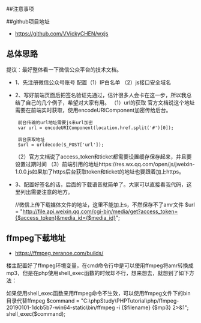 ##注意事项

##github项目地址
*  https://github.com/VVickyCHEN/wxjs
  
##  总体思路
  提议：最好整体看一下微信公众平台的技术文档。
  
*  1、先注册微信公众号账号
  配置（1）IP白名单
      （2）js接口安全域名
*  2、写好前端页面后把签名验证先通过，估计很多人会卡在这一步，所以我总结了自己的几个例子，希望对大家有用。
  	（1）url的获取
  		官方文档说这个地址需要在前端实时获取，使用encodeURIComponent加密传给后台。
  		
  		前台传输的url地址需要js来url加密
  		var url = encodeURIComponent(location.href.split('#')[0]);
  		
  		后台获取地址
  		$url = urldecode($_POST['url']);
  	（2）官方文档说了access_token和ticket都需要设置缓存保存起来，并且要设置过期时间
  	（3）前端引用的地址https://res.wx.qq.com/open/js/jweixin-1.0.0.js如果加了https后台获取token和ticket的地址也要跟着加上https。
  
* 3、配置好签名的话，后面的下载语音就简单了。大家可以直接看我代码，这里列出需要注意的地方。
  
  //微信上传下载媒体文件的地址，这里不能加上s，不然保存不了amr文件
  $url = "http://file.api.weixin.qq.com/cgi-bin/media/get?access_token={$access_token}&media_id={$media_id}";
  
  
##  ffmpeg下载地址
*  https://ffmpeg.zeranoe.com/builds/
  
  楼主配置好了ffmpeg环境变量，在cmd命令行中是可以使用ffmpeg将amr转换成mp3，但是在php使用shell_exec函数的时候却不行，想来想去，就想到了如下方法：
  
  如果使用shell_exec函数来用ffmpeg命令不生效，可以使用ffmpeg文件下的bin目录代替ffmpeg
  $command = "C:\phpStudy\PHPTutorial\php/ffmpeg-20190101-1dcb5b7-win64-static\bin/ffmpeg -i {$filename} {$mp3} 2>&1";
  shell_exec($command);